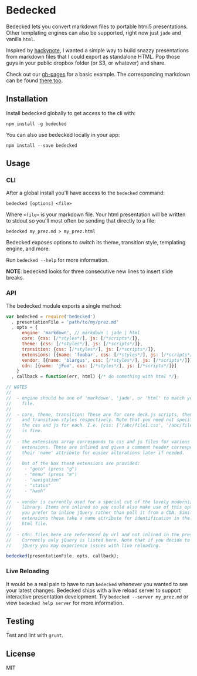 # Bedecked

Bedecked lets you convert markdown files to portable html5 presentations. Other
templating engines can also be supported, right now just `jade` and vanilla
`html`.

Inspired by [hackynote](https://github.com/thiagofelix/hackynote), I wanted a
simple way to build snazzy presentations from markdown files that I could export
as standalone HTML. Pop those guys in your public dropbox folder (or S3, or
whatever) and share.

Check out our [gh-pages](http://jtrussell.github.io/bedecked) for a basic example.
The corresponding markdown can be found [there too](https://github.com/jtrussell/bedecked/tree/gh-pages).

## Installation

Install bedecked globally to get access to the cli with:

```
npm install -g bedecked
```

You can also use bedecked locally in your app:

```
npm install --save bedecked
```

## Usage

### CLI

After a global install you'll have access to the `bedecked` command:

```
bedecked [options] <file>
```

Where `<file>` is your markdown file. Your html presentation will be written to
stdout so you'll most often be sending that directly to a file:

```
bedecked my_prez.md > my_prez.html
```

Bedecked exposes options to switch its theme, transition style, templating engine, 
and more. 

Run `bedecked --help` for more information.

**NOTE**: bedecked looks for three consecutive new lines to insert slide breaks.

### API

The bedecked module exports a single method:

```javascript
var bedecked = require('bedecked')
  , presentationFile = 'path/to/my/prez.md'
  , opts = {
      engine: 'markdown', // markdown | jade | html
      core: {css: [/*styles*/], js: [/*scripts*/]},
      theme: {css: [/*styles*/], js: [/*scripts*/]},
      transition: {css: [/*styles*/], js: [/*scripts*/]},
      extensions: [{name: 'foobar', css: [/*styles*/], js: [/*scripts*/]}],
      vendor: [{name: 'blargus', css: [/*styles*/], js: [/*scripts*/]}],
      cdn: [{name: 'jFoo', css: [/*styles*/], js: [/*scripts*/]}]
    }
  , callback = function(err, html) {/* do something with html */};

// NOTES
// 
//  - engine should be one of 'markdown', 'jade', or 'html' to match your markup
//    file.
//
//  - core, theme, transition: These are for core deck.js scripts, theme styles,
//    and transition styles respectively. Note that you need not specify both
//    the css and js for each. I.e. {css: ['/abc/file1.css', '/abc/file2.css']}
//    is fine.
// 
//  - the extensions array corresponds to css and js files for various deck.js
//    extensions. These are inlined and given a comment header corresponding to
//    their 'name' attribute for easier alterations later if needed.
//
//    Out of the box these extensions are provided:
//     - "goto" (press "g")
//     - "menu" (press "m")
//     - "navigation"
//     - "status"
//     - "hash"
//
//  - vendor is currently used for a special cut of the lovely modernizr
//    library. Items are inlined so you could also make use of this option if
//    you prefer to inline jQuery rather than pull it from a CDN. Similar to the
//    extensions these take a name attribute for identification in the final
//    html file.
//
//  - cdn: files here are referenced by url and not inlined in the presentation.
//    Currently only jQuery is listed here. Note that if you decide to inline
//    jQuery you may experience issues with live reloading.

bedecked(presentationFile, opts, callback);
```

### Live Reloading

It would be a real pain to have to run `bedecked` whenever you wanted to see
your latest changes. Bedecked ships with a live reload server to support
interactive presentation development. Try `bedecked --server my_prez.md` or view
`bedecked help server` for more information.

## Testing

Test and lint with `grunt`.

## License

MIT
